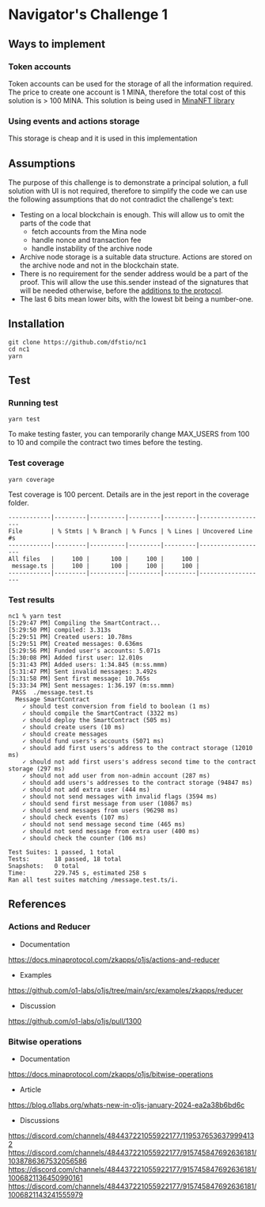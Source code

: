 # Navigator's Challenge 1

## Ways to implement

### Token accounts

Token accounts can be used for the storage of all the information required. The price to create one account is 1 MINA, therefore the total cost of this solution is > 100 MINA. This solution is being used in [MinaNFT library](https://github.com/dfstio/minanft-lib/blob/master/src/contract/names.ts#L71)

### Using events and actions storage

This storage is cheap and it is used in this implementation

## Assumptions

The purpose of this challenge is to demonstrate a principal solution, a full solution with UI is not required, therefore to simplify the code we can use the following assumptions that do not contradict the challenge's text:

- Testing on a local blockchain is enough. This will allow us to omit the parts of the code that
  - fetch accounts from the Mina node
  - handle nonce and transaction fee
  - handle instability of the archive node
- Archive node storage is a suitable data structure. Actions are stored on the archive node and not in the blockchain state.
- There is no requirement for the sender address would be a part of the proof. This will allow the use this.sender instead of the signatures that will be needed otherwise, before the [additions to the protocol](https://discord.com/channels/484437221055922177/1185288593099456565/1198532575724044398).
- The last 6 bits mean lower bits, with the lowest bit being a number-one.

## Installation

```
git clone https://github.com/dfstio/nc1
cd nc1
yarn
```

## Test

### Running test

```
yarn test
```

To make testing faster, you can temporarily change MAX_USERS from 100 to 10 and compile the contract two times before the testing.

### Test coverage

```
yarn coverage
```

Test coverage is 100 percent. Details are in the jest report in the coverage folder.

```
------------|---------|----------|---------|---------|-------------------
File        | % Stmts | % Branch | % Funcs | % Lines | Uncovered Line #s
------------|---------|----------|---------|---------|-------------------
All files   |     100 |      100 |     100 |     100 |
 message.ts |     100 |      100 |     100 |     100 |
------------|---------|----------|---------|---------|-------------------
```

### Test results

```
nc1 % yarn test
[5:29:47 PM] Compiling the SmartContract...
[5:29:50 PM] compiled: 3.313s
[5:29:51 PM] Created users: 10.78ms
[5:29:51 PM] Created messages: 0.636ms
[5:29:56 PM] Funded user's accounts: 5.071s
[5:30:08 PM] Added first user: 12.010s
[5:31:43 PM] Added users: 1:34.845 (m:ss.mmm)
[5:31:47 PM] Sent invalid messages: 3.492s
[5:31:58 PM] Sent first message: 10.765s
[5:33:34 PM] Sent messages: 1:36.197 (m:ss.mmm)
 PASS  ./message.test.ts
  Message SmartContract
    ✓ should test conversion from field to boolean (1 ms)
    ✓ should compile the SmartContract (3322 ms)
    ✓ should deploy the SmartContract (505 ms)
    ✓ should create users (10 ms)
    ✓ should create messages
    ✓ should fund users's accounts (5071 ms)
    ✓ should add first users's address to the contract storage (12010 ms)
    ✓ should not add first users's address second time to the contract storage (297 ms)
    ✓ should not add user from non-admin account (287 ms)
    ✓ should add users's addresses to the contract storage (94847 ms)
    ✓ should not add extra user (444 ms)
    ✓ should not send messages with invalid flags (3594 ms)
    ✓ should send first message from user (10867 ms)
    ✓ should send messages from users (96298 ms)
    ✓ should check events (107 ms)
    ✓ should not send message second time (465 ms)
    ✓ should not send message from extra user (400 ms)
    ✓ should check the counter (106 ms)

Test Suites: 1 passed, 1 total
Tests:       18 passed, 18 total
Snapshots:   0 total
Time:        229.745 s, estimated 258 s
Ran all test suites matching /message.test.ts/i.

```

## References

### Actions and Reducer

- Documentation

https://docs.minaprotocol.com/zkapps/o1js/actions-and-reducer

- Examples

https://github.com/o1-labs/o1js/tree/main/src/examples/zkapps/reducer

- Discussion

https://github.com/o1-labs/o1js/pull/1300

### Bitwise operations

- Documentation

https://docs.minaprotocol.com/zkapps/o1js/bitwise-operations

- Article

https://blog.o1labs.org/whats-new-in-o1js-january-2024-ea2a38b6bd6c

- Discussions

https://discord.com/channels/484437221055922177/1195376536379994132
https://discord.com/channels/484437221055922177/915745847692636181/1038786367532056586
https://discord.com/channels/484437221055922177/915745847692636181/1006821136450990161
https://discord.com/channels/484437221055922177/915745847692636181/1006821143241555979
